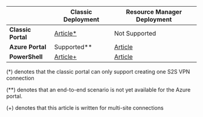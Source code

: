 |  | **Classic Deployment** | **Resource Manager Deployment** |
| --- | --- | --- |
| **Classic Portal** |[Article*](../articles/vpn-gateway/vpn-gateway-site-to-site-create.md) |Not Supported |
| **Azure Portal** |Supported** |[Article](../articles/vpn-gateway/vpn-gateway-howto-site-to-site-resource-manager-portal.md) |
| **PowerShell** |[Article+](../articles/vpn-gateway/vpn-gateway-multi-site.md) |[Article](../articles/vpn-gateway/vpn-gateway-create-site-to-site-rm-powershell.md) |

(*) denotes that the classic portal can only support creating one S2S VPN connection

(**) denotes that an end-to-end scenario is not yet available for the Azure portal.

(+) denotes that this article is written for multi-site connections

